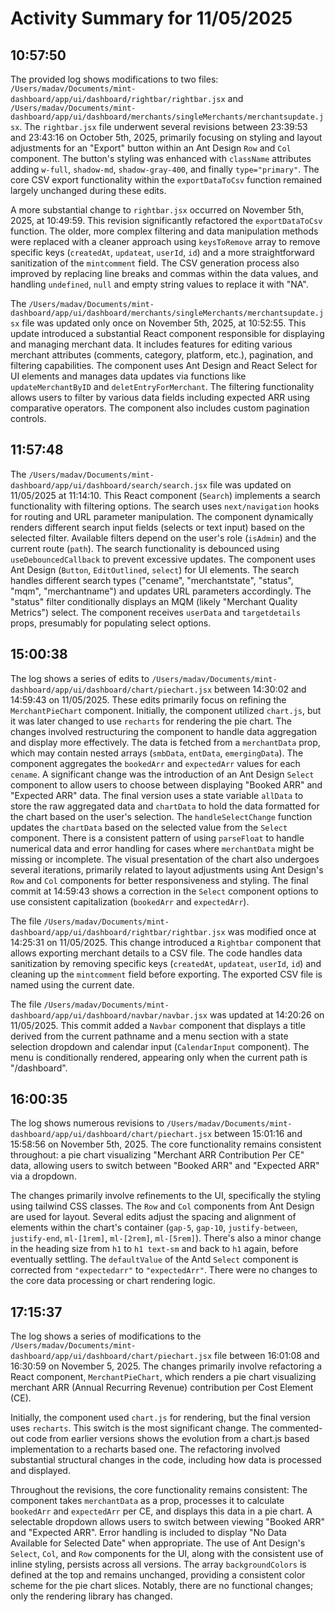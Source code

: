 # Activity Summary for 11/05/2025

## 10:57:50
The provided log shows modifications to two files: `/Users/madav/Documents/mint-dashboard/app/ui/dashboard/rightbar/rightbar.jsx` and `/Users/madav/Documents/mint-dashboard/app/ui/dashboard/merchants/singleMerchants/merchantsupdate.jsx`.  The `rightbar.jsx` file underwent several revisions between 23:39:53 and 23:43:16 on October 5th, 2025, primarily focusing on styling and layout adjustments for an "Export" button within an Ant Design `Row` and `Col` component.  The button's styling was enhanced with `className` attributes adding `w-full`, `shadow-md`, `shadow-gray-400`, and finally `type="primary"`.  The core CSV export functionality within the `exportDataToCsv` function remained largely unchanged during these edits.

A more substantial change to `rightbar.jsx` occurred on November 5th, 2025, at 10:49:59.  This revision significantly refactored the `exportDataToCsv` function. The older, more complex filtering and data manipulation methods were replaced with a cleaner approach using `keysToRemove` array to remove specific keys (`createdAt`, `updateat`, `userId`, `id`) and a more straightforward sanitization of the `mintcomment` field.  The CSV generation process also improved by replacing line breaks and commas within the data values, and handling `undefined`, `null` and empty string values to replace it with "NA".

The `/Users/madav/Documents/mint-dashboard/app/ui/dashboard/merchants/singleMerchants/merchantsupdate.jsx` file was updated only once on November 5th, 2025, at 10:52:55. This update introduced a substantial React component responsible for displaying and managing merchant data. It includes features for editing various merchant attributes (comments, category, platform, etc.), pagination, and filtering capabilities. The component uses Ant Design and React Select for UI elements and manages data updates via functions like `updateMerchantByID` and `deletEntryForMerchant`.  The filtering functionality allows users to filter by various data fields including expected ARR using comparative operators.  The component also includes custom pagination controls.


## 11:57:48
The `/Users/madav/Documents/mint-dashboard/app/ui/dashboard/search/search.jsx` file was updated on 11/05/2025 at 11:14:10.  This React component (`Search`) implements a search functionality with filtering options.  The search uses `next/navigation` hooks for routing and URL parameter manipulation.  The component dynamically renders different search input fields (selects or text input) based on the selected filter.  Available filters depend on the user's role (`isAdmin`) and the current route (`path`).  The search functionality is debounced using `useDebouncedCallback` to prevent excessive updates.  The component uses Ant Design (`Button`, `EditOutlined`, `select`) for UI elements.  The search handles different search types ("cename", "merchantstate", "status", "mqm", "merchantname") and updates URL parameters accordingly.  The "status" filter conditionally displays an MQM (likely "Merchant Quality Metrics") select. The component receives `userData` and `targetdetails` props, presumably for populating select options.


## 15:00:38
The log shows a series of edits to `/Users/madav/Documents/mint-dashboard/app/ui/dashboard/chart/piechart.jsx` between 14:30:02 and 14:59:43 on 11/05/2025.  These edits primarily focus on refining the `MerchantPieChart` component.  Initially, the component utilized `chart.js`, but it was later changed to use `recharts` for rendering the pie chart.  The changes involved restructuring the component to handle data aggregation and display more effectively.  The data is fetched from a `merchantData` prop, which may contain nested arrays (`smbData`, `entData`, `emergingData`). The component aggregates the `bookedArr` and `expectedArr` values for each `cename`.  A significant change was the introduction of an Ant Design `Select` component to allow users to choose between displaying "Booked ARR" and "Expected ARR" data.  The final version uses a state variable `allData` to store the raw aggregated data and `chartData` to hold the data formatted for the chart based on the user's selection.  The `handleSelectChange` function updates the `chartData` based on the selected value from the `Select` component.  There is a consistent pattern of using `parseFloat` to handle numerical data and error handling for cases where `merchantData` might be missing or incomplete.  The visual presentation of the chart also undergoes several iterations, primarily related to layout adjustments using Ant Design's `Row` and `Col` components for better responsiveness and styling. The final commit at 14:59:43 shows a correction in the `Select` component options to use consistent capitalization (`bookedArr` and `expectedArr`).


The file `/Users/madav/Documents/mint-dashboard/app/ui/dashboard/rightbar/rightbar.jsx` was modified once at 14:25:31 on 11/05/2025. This change introduced a `Rightbar` component that allows exporting merchant details to a CSV file.  The code handles data sanitization by removing specific keys (`createdAt`, `updateat`, `userId`, `id`) and cleaning up the `mintcomment` field before exporting.  The exported CSV file is named using the current date.


The file `/Users/madav/Documents/mint-dashboard/app/ui/dashboard/navbar/navbar.jsx` was updated at 14:20:26 on 11/05/2025.  This commit added a `Navbar` component that displays a title derived from the current pathname and a menu section with a state selection dropdown and calendar input (`CalendarInput` component). The menu is conditionally rendered, appearing only when the current path is "/dashboard".


## 16:00:35
The log shows numerous revisions to `/Users/madav/Documents/mint-dashboard/app/ui/dashboard/chart/piechart.jsx` between 15:01:16 and 15:58:56 on November 5th, 2025.  The core functionality remains consistent throughout:  a pie chart visualizing "Merchant ARR Contribution Per CE" data, allowing users to switch between "Booked ARR" and "Expected ARR" via a dropdown.

The changes primarily involve refinements to the UI, specifically the styling using tailwind CSS classes.  The `Row` and `Col` components from Ant Design are used for layout.  Several edits adjust the spacing and alignment of elements within the chart's container (`gap-5`, `gap-10`, `justify-between`, `justify-end`, `ml-[1rem]`, `ml-[2rem]`, `ml-[5rem]`). There's also a minor change in the heading size from `h1` to `h1 text-sm` and back to `h1` again, before eventually settling.  The `defaultValue` of the Antd `Select` component is corrected from `"expectedarr"` to `"expectedArr"`.  There were no changes to the core data processing or chart rendering logic.


## 17:15:37
The log shows a series of modifications to the `/Users/madav/Documents/mint-dashboard/app/ui/dashboard/chart/piechart.jsx` file between 16:01:08 and 16:30:59 on November 5, 2025.  The changes primarily involve refactoring a React component, `MerchantPieChart`, which renders a pie chart visualizing merchant ARR (Annual Recurring Revenue) contribution per Cost Element (CE).

Initially, the component used `chart.js` for rendering, but the final version uses `recharts`. This switch is the most significant change.  The commented-out code from earlier versions shows the evolution from a chart.js based implementation to a recharts based one. The refactoring involved substantial structural changes in the code, including how data is processed and displayed.

Throughout the revisions, the core functionality remains consistent:  The component takes `merchantData` as a prop, processes it to calculate `bookedArr` and `expectedArr` per CE, and displays this data in a pie chart.  A selectable dropdown allows users to switch between viewing "Booked ARR" and "Expected ARR".  Error handling is included to display "No Data Available for Selected Date" when appropriate.  The use of Ant Design's `Select`, `Col`, and `Row` components for the UI, along with the consistent use of inline styling, persists across all versions.  The array `backgroundColors` is defined at the top and remains unchanged, providing a consistent color scheme for the pie chart slices.  Notably, there are no functional changes; only the rendering library has changed.

